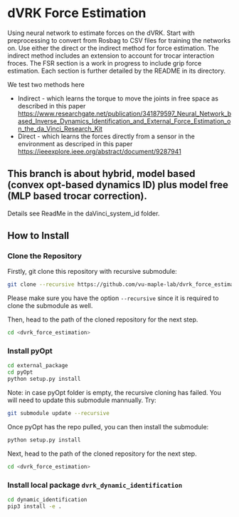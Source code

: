 # dVRK Force Estimation
Using neural network to estimate forces on the dVRK. Start with preprocessing to convert from Rosbag to CSV files for training the networks on. Use either the direct or the indirect method for force estimation. The indirect method includes an extension to account for trocar interaction froces. The FSR section is a work in progress to include grip force estimation. Each section is further detailed by the README in its directory. 

We test two methods here 
 * Indirect - which learns the torque to move the joints in free space as described in this paper https://www.researchgate.net/publication/341879597_Neural_Network_based_Inverse_Dynamics_Identification_and_External_Force_Estimation_on_the_da_Vinci_Research_Kit
 * Direct - which learns the forces directly from a sensor in the environment as descriped in this paper https://ieeexplore.ieee.org/abstract/document/9287941

## This branch is about hybrid, model based (convex opt-based dynamics ID) plus model free (MLP based trocar correction).
Details see ReadMe in the daVinci_system_id folder.

## How to Install

### Clone the Repository

Firstly, git clone this repository with recursive submodule:

```bash
git clone --recursive https://github.com/vu-maple-lab/dvrk_force_estimation.git
```

Please make sure you have the option `--recursive` since it is required to clone the submodule as well.

Then, head to the path of the cloned repository for the next step.

```bash
cd <dvrk_force_estimation>
```

### Install pyOpt

```bash
cd external_package
cd pyOpt
python setup.py install
```
Note: in case pyOpt folder is empty, the recursive cloning has failed. You will need to update this submodule mannually. Try:

```bash
git submodule update --recursive
```

Once pyOpt has the repo pulled, you can then install the submodule:

```bash
python setup.py install
```

Next, head to the path of the cloned repository for the next step.

```bash
cd <dvrk_force_estimation>
```

### Install local package `dvrk_dynamic_identification`

```bash
cd dynamic_identification
pip3 install -e .
```
